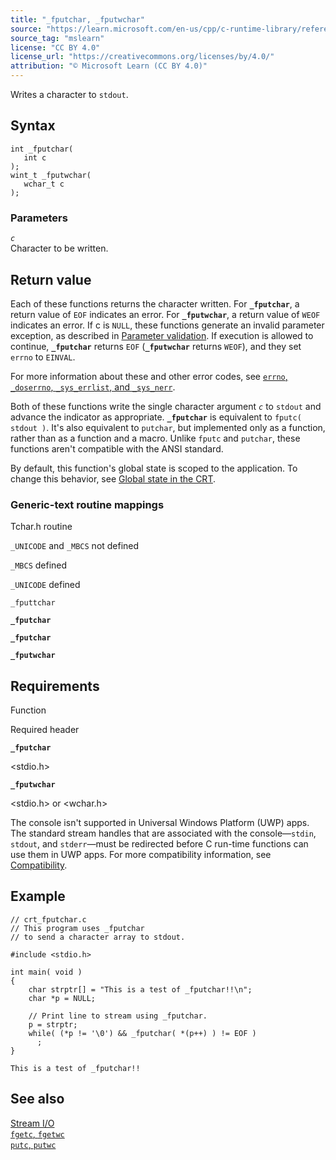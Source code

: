```yaml
---
title: "_fputchar, _fputwchar"
source: "https://learn.microsoft.com/en-us/cpp/c-runtime-library/reference/fputchar-fputwchar?view=msvc-170"
source_tag: "mslearn"
license: "CC BY 4.0"
license_url: "https://creativecommons.org/licenses/by/4.0/"
attribution: "© Microsoft Learn (CC BY 4.0)"
---
```

Writes a character to `stdout`.

## Syntax

```
int _fputchar(
   int c
);
wint_t _fputwchar(
   wchar_t c
);
```

### Parameters

_`c`_  
Character to be written.

## Return value

Each of these functions returns the character written. For **`_fputchar`**, a return value of `EOF` indicates an error. For **`_fputwchar`**, a return value of `WEOF` indicates an error. If c is `NULL`, these functions generate an invalid parameter exception, as described in [Parameter validation](https://learn.microsoft.com/en-us/cpp/c-runtime-library/parameter-validation?view=msvc-170). If execution is allowed to continue, **`_fputchar`** returns `EOF` (**`_fputwchar`** returns `WEOF`), and they set `errno` to `EINVAL`.

For more information about these and other error codes, see [`errno`, `_doserrno`, `_sys_errlist`, and `_sys_nerr`](https://learn.microsoft.com/en-us/cpp/c-runtime-library/errno-doserrno-sys-errlist-and-sys-nerr?view=msvc-170).

Both of these functions write the single character argument _`c`_ to `stdout` and advance the indicator as appropriate. **`_fputchar`** is equivalent to `fputc( stdout )`. It's also equivalent to `putchar`, but implemented only as a function, rather than as a function and a macro. Unlike `fputc` and `putchar`, these functions aren't compatible with the ANSI standard.

By default, this function's global state is scoped to the application. To change this behavior, see [Global state in the CRT](https://learn.microsoft.com/en-us/cpp/c-runtime-library/global-state?view=msvc-170).

### Generic-text routine mappings

Tchar.h routine

`_UNICODE` and `_MBCS` not defined

`_MBCS` defined

`_UNICODE` defined

`_fputtchar`

**`_fputchar`**

**`_fputchar`**

**`_fputwchar`**

## Requirements

Function

Required header

**`_fputchar`**

<stdio.h>

**`_fputwchar`**

<stdio.h> or <wchar.h>

The console isn't supported in Universal Windows Platform (UWP) apps. The standard stream handles that are associated with the console—`stdin`, `stdout`, and `stderr`—must be redirected before C run-time functions can use them in UWP apps. For more compatibility information, see [Compatibility](https://learn.microsoft.com/en-us/cpp/c-runtime-library/compatibility?view=msvc-170).

## Example

```
// crt_fputchar.c
// This program uses _fputchar
// to send a character array to stdout.

#include <stdio.h>

int main( void )
{
    char strptr[] = "This is a test of _fputchar!!\n";
    char *p = NULL;

    // Print line to stream using _fputchar.
    p = strptr;
    while( (*p != '\0') && _fputchar( *(p++) ) != EOF )
      ;
}
```

```
This is a test of _fputchar!!
```

## See also

[Stream I/O](https://learn.microsoft.com/en-us/cpp/c-runtime-library/stream-i-o?view=msvc-170)  
[`fgetc`, `fgetwc`](https://learn.microsoft.com/en-us/cpp/c-runtime-library/reference/fgetc-fgetwc?view=msvc-170)  
[`putc`, `putwc`](https://learn.microsoft.com/en-us/cpp/c-runtime-library/reference/putc-putwc?view=msvc-170)